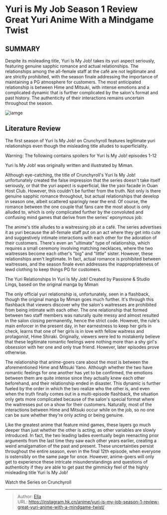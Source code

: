 # Yuri is My Job Season 1 Review Great Yuri Anime With a Mindgame Twist


## SUMMARY 



  Despite its misleading title, Yuri Is My Job! takes its yuri aspect seriously, featuring genuine sapphic romance and actual relationships.   The relationships among the all-female staff at the café are not legitimate and are strictly prohibited, with the season finale addressing the importance of maintaining a PG atmosphere for customers.   The most anticipated relationship is between Hime and Mitsuki, with intense emotions and a complicated dynamic that is further complicated by the salon&#39;s format and past history. The authenticity of their interactions remains uncertain throughout the season.  

![iamge](https://static1.srcdn.com/wordpress/wp-content/uploads/2023/11/hime-and-mitsuki-posing-for-yuri-is-my-job.jpg)

## Literature Review

The first season of Yuri Is My Job! on Crunchyroll features legitimate yuri relationships even though the misleading title alludes to superficiality. 




Warning: The following contains spoilers for Yuri Is My Job! episodes 1-12






Yuri Is My Job! was originally written and illustrated by Miman.




Although eye-catching, the title of Crunchyroll&#39;s Yuri Is My Job! unfortunately created the false impression that the series doesn&#39;t take itself seriously, or that the yuri aspect is superficial, like the yaoi facade in Ouan Host Club. However, this couldn&#39;t be further from the truth. Not only is there genuine sapphic romance throughout, but actual relationships that develop in season one, albeit scattered sparingly near the end. Of course, the romance between the one couple that fans care the most about is only alluded to, which is only complicated further by the convoluted and confusing mind games that derive from the series&#39; eponymous job.

The anime&#39;s title alludes to a waitressing job at a café. The series advertises it as yuri because the all-female staff put on an act where they get into cute and suggestively intimate interactions with each other for the adoration of their customers. There&#39;s even an &#34;ultimate&#34; type of relationship, which requires a small ceremony involving matching necklaces, where the two waitresses become each other&#39;s &#34;big&#34; and &#34;little&#34; sister. However, these relationships aren&#39;t legitimate. In fact, actual romance is prohibited between waitresses, and the season finale even addresses the inappropriateness of lewd clothing to keep things PG for customers.





 The Yuri Relationships In Yuri Is My Job! 
Created by Passione &amp; Studio Lings, based on the original manga by Miman
         

The only official yuri relationship is, unfortunately, seen in a flashback, though the original manga by Miman goes much further. It&#39;s through this flashback that viewers discover why the salon&#39;s waitresses are prohibited from being intimate with each other. The one relationship that formed between two staff members was naturally quite messy and almost resulted in the salon closing permanently, hence the strict code. However, the rule&#39;s main enforcer in the present day, in her earnestness to keep her girls in check, learns that one of her girls is in love with fellow waitress and protagonist, Hime Shiraki. Originally, viewers were led to mistakenly believe that these legitimate romantic feelings were nothing more than a shy girl&#39;s obsession with her one and only true friend. However, later episodes prove otherwise.




          

The relationship that anime-goers care about the most is between the aforementioned Hime and Mitsuki Yano. Although whether the two have romantic feelings for one another has yet to be confirmed, the emotions between them are quite intense since they actually knew each other beforehand, and their relationship ended in disaster. This dynamic is further fueled by the order in which the two realize who the other is, and even when the truth finally comes out in a multi-episode flashback, the situation only gets more complicated because of the salon&#39;s special format where the waitresses put on a show for their customers. Naturally, most of the interactions between Hime and Mitsuki occur while on the job, so no one can be sure whether they&#39;re only acting or being genuine.





 

Like the greatest anime that feature mind games, these layers go much deeper than just whether the other is acting, as other variables are slowly introduced. In fact, the two leading ladies eventually begin reenacting prior arguments from the last time they saw each other years earlier, creating a weird amalgamation of the past and present. These uncertainties persist throughout the entire season, even in the final 12th episode, when everyone is ostensibly on the same page for once. However, anime-goers will only get to experience these intricate misunderstandings and questions of authenticity if they are able to get past the gimmicky feel of the highly misleading title Yuri Is My Job!

Watch the Series on Crunchyroll



---

> Author: [Ella](https://instagram.hk.cn/)  
> URL: https://instagram.hk.cn/anime/yuri-is-my-job-season-1-review-great-yuri-anime-with-a-mindgame-twist/  

